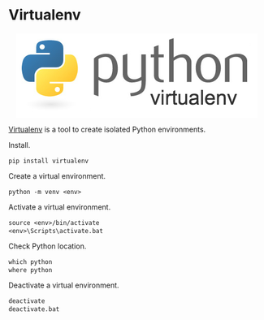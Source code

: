 # Virtualenv

<p align="center"><img align="center" src="virtualenv.png"></p>

[Virtualenv](https://virtualenv.pypa.io/en/latest/) is a tool to create isolated Python environments.

Install.
```
pip install virtualenv
```

Create a virtual environment.
```
python -m venv <env>
```

Activate a virtual environment.
```
source <env>/bin/activate
<env>\Scripts\activate.bat
```

Check Python location.
```
which python
where python
```

Deactivate a virtual environment.
```
deactivate
deactivate.bat
```
